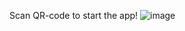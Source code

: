 Scan QR-code to start the app!
![image](https://github.com/user-attachments/assets/bc61e51b-893c-46e6-94fd-9cccaea807bd)
